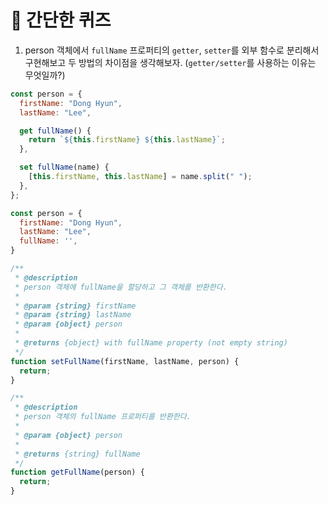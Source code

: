 # 📝 간단한 퀴즈

1. person 객체에서 `fullName` 프로퍼티의 `getter`, `setter`를 외부 함수로 분리해서 구현해보고 두 방법의 차이점을 생각해보자. (`getter/setter`를 사용하는 이유는 무엇일까?) 
```javascript
const person = {
  firstName: "Dong Hyun",
  lastName: "Lee",

  get fullName() {
    return `${this.firstName} ${this.lastName}`;
  },

  set fullName(name) {
    [this.firstName, this.lastName] = name.split(" ");
  },
};
```

```javascript
const person = {
  firstName: "Dong Hyun",
  lastName: "Lee",
  fullName: '',
}

/**
 * @description
 * person 객체에 fullName을 할당하고 그 객체를 반환한다.
 * 
 * @param {string} firstName
 * @param {string} lastName
 * @param {object} person
 * 
 * @returns {object} with fullName property (not empty string) 
 */
function setFullName(firstName, lastName, person) {
  return; 
}

/**
 * @description
 * person 객체의 fullName 프로퍼티를 반환한다.
 * 
 * @param {object} person
 * 
 * @returns {string} fullName
 */
function getFullName(person) {
  return;
}

```
